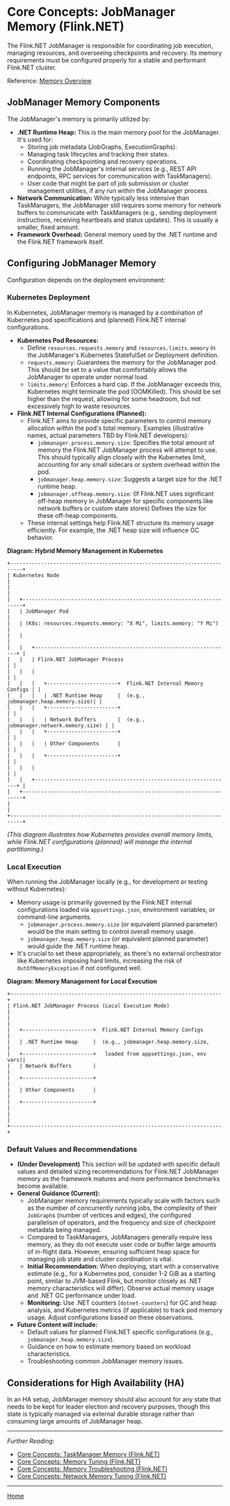 # Core Concepts: JobManager Memory (Flink.NET)

The Flink.NET JobManager is responsible for coordinating job execution, managing resources, and overseeing checkpoints and recovery. Its memory requirements must be configured properly for a stable and performant Flink.NET cluster.

Reference: [Memory Overview](./Core-Concepts-Memory-Overview.md)

## JobManager Memory Components

The JobManager's memory is primarily utilized by:

*   **.NET Runtime Heap:** This is the main memory pool for the JobManager. It's used for:
    *   Storing job metadata (JobGraphs, ExecutionGraphs).
    *   Managing task lifecycles and tracking their states.
    *   Coordinating checkpointing and recovery operations.
    *   Running the JobManager's internal services (e.g., REST API endpoints, RPC services for communication with TaskManagers).
    *   User code that might be part of job submission or cluster management utilities, if any run within the JobManager process.
*   **Network Communication:** While typically less intensive than TaskManagers, the JobManager still requires some memory for network buffers to communicate with TaskManagers (e.g., sending deployment instructions, receiving heartbeats and status updates). This is usually a smaller, fixed amount.
*   **Framework Overhead:** General memory used by the .NET runtime and the Flink.NET framework itself.

## Configuring JobManager Memory

Configuration depends on the deployment environment:

### Kubernetes Deployment

In Kubernetes, JobManager memory is managed by a combination of Kubernetes pod specifications and (planned) Flink.NET internal configurations.

*   **Kubernetes Pod Resources:**
    *   Define `resources.requests.memory` and `resources.limits.memory` in the JobManager's Kubernetes StatefulSet or Deployment definition.
    *   `requests.memory`: Guarantees the memory for the JobManager pod. This should be set to a value that comfortably allows the JobManager to operate under normal load.
    *   `limits.memory`: Enforces a hard cap. If the JobManager exceeds this, Kubernetes might terminate the pod (OOMKilled). This should be set higher than the request, allowing for some headroom, but not excessively high to waste resources.
*   **Flink.NET Internal Configurations (Planned):**
    *   Flink.NET aims to provide specific parameters to control memory allocation *within* the pod's total memory. Examples (illustrative names, actual parameters TBD by Flink.NET developers):
        *   `jobmanager.process.memory.size`: Specifies the total amount of memory the Flink.NET JobManager process will attempt to use. This should typically align closely with the Kubernetes limit, accounting for any small sidecars or system overhead within the pod.
        *   `jobmanager.heap.memory.size`: Suggests a target size for the .NET runtime heap.
        *   `jobmanager.offheap.memory.size`: (If Flink.NET uses significant off-heap memory in JobManager for specific components like network buffers or custom state stores) Defines the size for these off-heap components.
    *   These internal settings help Flink.NET structure its memory usage efficiently. For example, the .NET heap size will influence GC behavior.

**Diagram: Hybrid Memory Management in Kubernetes**
```ascii
+--------------------------------------------------------------------------+
| Kubernetes Node                                                          |
|                                                                          |
|   +----------------------------------------------------------------------+
|   | JobManager Pod                                                       |
|   | (K8s: resources.requests.memory: "X Mi", limits.memory: "Y Mi")      |
|   |                                                                      |
|   |   +----------------------------------------------------------------+ |
|   |   | Flink.NET JobManager Process                                   | |
|   |   |                                                                | |
|   |   |   +-----------------------+  Flink.NET Internal Memory Configs | |
|   |   |   | .NET Runtime Heap     |  (e.g., jobmanager.heap.memory.size)| |
|   |   |   +-----------------------+                                    | |
|   |   |   | Network Buffers       |  (e.g., jobmanager.network.memory.size) | |
|   |   |   +-----------------------+                                    | |
|   |   |   | Other Components      |                                    | |
|   |   |   +-----------------------+                                    | |
|   |   |                                                                | |
|   |   +----------------------------------------------------------------+ |
|   +----------------------------------------------------------------------+
|                                                                          |
+--------------------------------------------------------------------------+
```

*(This diagram illustrates how Kubernetes provides overall memory limits, while Flink.NET configurations (planned) will manage the internal partitioning.)*

### Local Execution

When running the JobManager locally (e.g., for development or testing without Kubernetes):

*   Memory usage is primarily governed by the Flink.NET internal configurations loaded via `appsettings.json`, environment variables, or command-line arguments.
    *   `jobmanager.process.memory.size` (or equivalent planned parameter) would be the main setting to control overall memory usage.
    *   `jobmanager.heap.memory.size` (or equivalent planned parameter) would guide the .NET runtime heap.
*   It's crucial to set these appropriately, as there's no external orchestrator like Kubernetes imposing hard limits, increasing the risk of `OutOfMemoryException` if not configured well.

**Diagram: Memory Management for Local Execution**
```ascii
+---------------------------------------------------------------------+
| Flink.NET JobManager Process (Local Execution Mode)                 |
|                                                                     |
|   +-----------------------+  Flink.NET Internal Memory Configs      |
|   | .NET Runtime Heap     |  (e.g., jobmanager.heap.memory.size,    |
|   +-----------------------+   loaded from appsettings.json, env vars)|
|   | Network Buffers       |                                         |
|   +-----------------------+                                         |
|   | Other Components      |                                         |
|   +-----------------------+                                         |
|                                                                     |
+---------------------------------------------------------------------+
```

### Default Values and Recommendations

*   **(Under Development)** This section will be updated with specific default values and detailed sizing recommendations for Flink.NET JobManager memory as the framework matures and more performance benchmarks become available.
*   **General Guidance (Current):**
    *   JobManager memory requirements typically scale with factors such as the number of concurrently running jobs, the complexity of their `JobGraph`s (number of vertices and edges), the configured parallelism of operators, and the frequency and size of checkpoint metadata being managed.
    *   Compared to TaskManagers, JobManagers generally require less memory, as they do not execute user code or buffer large amounts of in-flight data. However, ensuring sufficient heap space for managing job state and cluster coordination is vital.
    *   **Initial Recommendation:** When deploying, start with a conservative estimate (e.g., for a Kubernetes pod, consider 1-2 GiB as a starting point, similar to JVM-based Flink, but monitor closely as .NET memory characteristics will differ). Observe actual memory usage and .NET GC performance under load.
    *   **Monitoring:** Use .NET counters (`dotnet-counters`) for GC and heap analysis, and Kubernetes metrics (if applicable) to track pod memory usage. Adjust configurations based on these observations.
*   **Future Content will include:**
    *   Default values for planned Flink.NET specific configurations (e.g., `jobmanager.heap.memory.size`).
    *   Guidance on how to estimate memory based on workload characteristics.
    *   Troubleshooting common JobManager memory issues.

## Considerations for High Availability (HA)

In an HA setup, JobManager memory should also account for any state that needs to be kept for leader election and recovery purposes, though this state is typically managed via external durable storage rather than consuming large amounts of JobManager heap.

---

*Further Reading:*
*   [Core Concepts: TaskManager Memory (Flink.NET)](./Core-Concepts-Memory-TaskManager.md)
*   [Core Concepts: Memory Tuning (Flink.NET)](./Core-Concepts-Memory-Tuning.md)
*   [Core Concepts: Memory Troubleshooting (Flink.NET)](./Core-Concepts-Memory-Troubleshooting.md)
*   [Core Concepts: Network Memory Tuning (Flink.NET)](./Core-Concepts-Memory-Network.md)

---
[Home](https://github.com/devstress/FLINK.NET/blob/main/docs/wiki/Wiki-Structure-Outline.md)
